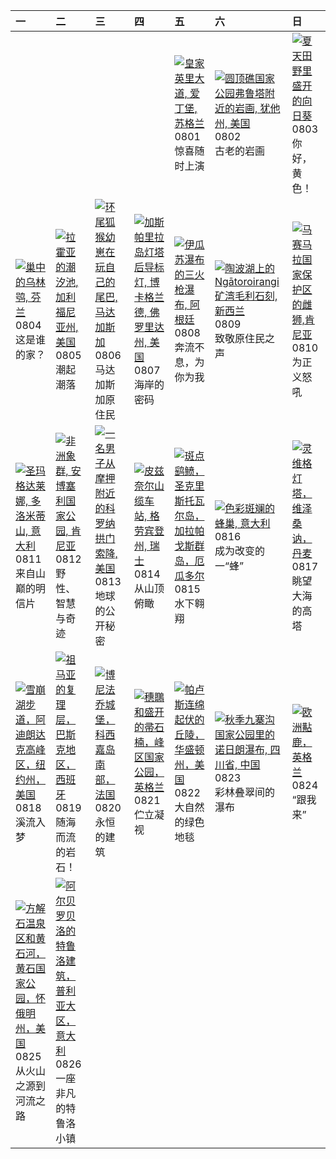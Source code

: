 | 一                                                                                                                                                                                                             | 二                                                                                                                                                                                                      | 三                                                                                                                                                                                               | 四                                                                                                                                                                                                           | 五                                                                                                                                                                                                        | 六                                                                                                                                                                                                         | 日                                                                                                                                                                                                |
|:--------------------------------------------------------------------------------------------------------------------------------------------------------------------------------------------------------------|:-------------------------------------------------------------------------------------------------------------------------------------------------------------------------------------------------------|:------------------------------------------------------------------------------------------------------------------------------------------------------------------------------------------------|:------------------------------------------------------------------------------------------------------------------------------------------------------------------------------------------------------------|:---------------------------------------------------------------------------------------------------------------------------------------------------------------------------------------------------------|:----------------------------------------------------------------------------------------------------------------------------------------------------------------------------------------------------------|:-------------------------------------------------------------------------------------------------------------------------------------------------------------------------------------------------|
|                                                                                                                                                                                                               |                                                                                                                                                                                                        |                                                                                                                                                                                                 |                                                                                                                                                                                                             | [![](https://www.bing.com/th?id=OHR.EdinburghFringe_ZH-CN5243292664_320x240.jpg "皇家英里大道, 爱丁堡, 苏格兰")](https://www.bing.com/th?id=OHR.EdinburghFringe_ZH-CN5243292664_UHD.jpg)<br>0801<br>惊喜随时上演           | [![](https://www.bing.com/th?id=OHR.FruitaPetroglyphs_ZH-CN5423905955_320x240.jpg "圆顶礁国家公园弗鲁塔附近的岩画, 犹他州, 美国")](https://www.bing.com/th?id=OHR.FruitaPetroglyphs_ZH-CN5423905955_UHD.jpg)<br>0802<br>古老的岩画 | [![](https://www.bing.com/th?id=OHR.HappySunflower_ZH-CN5840993161_320x240.jpg "夏天田野里盛开的向日葵")](https://www.bing.com/th?id=OHR.HappySunflower_ZH-CN5840993161_UHD.jpg)<br>0803<br>你好，黄色！          |
| [![](https://www.bing.com/th?id=OHR.LaplandOwl_ZH-CN6070251232_320x240.jpg "巢中的乌林鸮, 芬兰")](https://www.bing.com/th?id=OHR.LaplandOwl_ZH-CN6070251232_UHD.jpg)<br>0804<br>这是谁的家？                                | [![](https://www.bing.com/th?id=OHR.CaliforniaTidepool_ZH-CN6273815361_320x240.jpg "拉霍亚的潮汐池‌, 加利福尼亚州, 美国")](https://www.bing.com/th?id=OHR.CaliforniaTidepool_ZH-CN6273815361_UHD.jpg)<br>0805<br>潮起潮落 | [![](https://www.bing.com/th?id=OHR.BabyLemur_ZH-CN6617977758_320x240.jpg "环尾狐猴幼崽在玩自己的尾巴‌, 马达加斯加")](https://www.bing.com/th?id=OHR.BabyLemur_ZH-CN6617977758_UHD.jpg)<br>0806<br>马达加斯加原住民       | [![](https://www.bing.com/th?id=OHR.GasparillaLight_ZH-CN6855683859_320x240.jpg "加斯帕里拉岛灯塔后导标灯, 博卡格兰德, 佛罗里达州, 美国")](https://www.bing.com/th?id=OHR.GasparillaLight_ZH-CN6855683859_UHD.jpg)<br>0807<br>海岸的密码 | [![](https://www.bing.com/th?id=OHR.IguazuArgentina_ZH-CN4457051931_320x240.jpg "伊瓜苏瀑布的三火枪瀑布, 阿根廷")](https://www.bing.com/th?id=OHR.IguazuArgentina_ZH-CN4457051931_UHD.jpg)<br>0808<br>奔流不息，为你为我        | [![](https://www.bing.com/th?id=OHR.MaoriRock_ZH-CN5614685493_320x240.jpg "陶波湖上的 Ngātoroirangi 矿湾毛利石刻, 新西兰")](https://www.bing.com/th?id=OHR.MaoriRock_ZH-CN5614685493_UHD.jpg)<br>0809<br>致敬原住民之声        | [![](https://www.bing.com/th?id=OHR.LionessKenya_ZH-CN6791029673_320x240.jpg "马赛马拉国家保护区的雌狮,肯尼亚")](https://www.bing.com/th?id=OHR.LionessKenya_ZH-CN6791029673_UHD.jpg)<br>0810<br>为正义怒吼          |
| [![](https://www.bing.com/th?id=OHR.SantaMaddalena_ZH-CN7421083295_320x240.jpg "圣玛格达莱娜, 多洛米蒂山, 意大利")](https://www.bing.com/th?id=OHR.SantaMaddalena_ZH-CN7421083295_UHD.jpg)<br>0811<br>来自山巅的明信片              | [![](https://www.bing.com/th?id=OHR.KenyaElephants_ZH-CN7587207512_320x240.jpg "非洲象群, 安博塞利国家公园, 肯尼亚")](https://www.bing.com/th?id=OHR.KenyaElephants_ZH-CN7587207512_UHD.jpg)<br>0812<br>野性、智慧与奇迹      | [![](https://www.bing.com/th?id=OHR.CoronaArch_ZH-CN5406267193_320x240.jpg "一名男子从摩押附近的科罗纳拱门索降, 美国")](https://www.bing.com/th?id=OHR.CoronaArch_ZH-CN5406267193_UHD.jpg)<br>0813<br>地球的公开秘密      | [![](https://www.bing.com/th?id=OHR.PizNairPeak_ZH-CN8209144138_320x240.jpg "皮兹奈尔山缆车站, 格劳宾登州, 瑞士")](https://www.bing.com/th?id=OHR.PizNairPeak_ZH-CN8209144138_UHD.jpg)<br>0814<br>从山顶俯瞰                    | [![](https://www.bing.com/th?id=OHR.SpottedEagleRay_ZH-CN9894613260_320x240.jpg "斑点鹞鲼，圣克里斯托瓦尔岛‌，‌加拉帕戈斯群岛，厄瓜多尔")](https://www.bing.com/th?id=OHR.SpottedEagleRay_ZH-CN9894613260_UHD.jpg)<br>0815<br>水下翱翔 | [![](https://www.bing.com/th?id=OHR.ColorfulBeehives_ZH-CN0180195770_320x240.jpg "色彩斑斓的蜂巢, 意大利")](https://www.bing.com/th?id=OHR.ColorfulBeehives_ZH-CN0180195770_UHD.jpg)<br>0816<br>成为改变的一“蜂”           | [![](https://www.bing.com/th?id=OHR.LyngvigLighthouse_ZH-CN0836204503_320x240.jpg "灵维格灯塔，维泽桑讷，丹麦")](https://www.bing.com/th?id=OHR.LyngvigLighthouse_ZH-CN0836204503_UHD.jpg)<br>0817<br>眺望大海的高塔 |
| [![](https://www.bing.com/th?id=OHR.AvalancheLake_ZH-CN1442576083_320x240.jpg "雪崩湖步道，阿迪朗达克高峰区，纽约州，美国")](https://www.bing.com/th?id=OHR.AvalancheLake_ZH-CN1442576083_UHD.jpg)<br>0818<br>溪流入梦                 | [![](https://www.bing.com/th?id=OHR.GipuzcoaSummer_ZH-CN1926924422_320x240.jpg "祖马亚的复理层，巴斯克地区，西班牙")](https://www.bing.com/th?id=OHR.GipuzcoaSummer_ZH-CN1926924422_UHD.jpg)<br>0819<br>随海而流的岩石！        | [![](https://www.bing.com/th?id=OHR.CitadelBonifacio_ZH-CN2130899430_320x240.jpg "博尼法乔城堡，科西嘉岛南部，法国")](https://www.bing.com/th?id=OHR.CitadelBonifacio_ZH-CN2130899430_UHD.jpg)<br>0820<br>永恒的建筑 | [![](https://www.bing.com/th?id=OHR.WheatearBird_ZH-CN2663965839_320x240.jpg "穗䳭和盛开的帚石楠，峰区国家公园，英格兰")](https://www.bing.com/th?id=OHR.WheatearBird_ZH-CN2663965839_UHD.jpg)<br>0821<br>伫立凝视                  | [![](https://www.bing.com/th?id=OHR.PalouseWA_ZH-CN2552273820_320x240.jpg "帕卢斯连绵起伏的丘陵，华盛顿州，美国")](https://www.bing.com/th?id=OHR.PalouseWA_ZH-CN2552273820_UHD.jpg)<br>0822<br>大自然的绿色地毯                   | [![](https://www.bing.com/th?id=OHR.ChushuY25_ZH-CN0495086720_320x240.jpg "秋季九寨沟国家公园里的诺日朗瀑布, 四川省, 中国")](https://www.bing.com/th?id=OHR.ChushuY25_ZH-CN0495086720_UHD.jpg)<br>0823<br>彩林叠翠间的瀑布             | [![](https://www.bing.com/th?id=OHR.CervusDama_ZH-CN3603505811_320x240.jpg "欧洲黇鹿‌，英格兰")](https://www.bing.com/th?id=OHR.CervusDama_ZH-CN3603505811_UHD.jpg)<br>0824<br>“跟我来”                     |
| [![](https://www.bing.com/th?id=OHR.YellowstoneRiver_ZH-CN3716808579_320x240.jpg "方解石温泉区和黄石河，黄石国家公园，怀俄明州，美国")](https://www.bing.com/th?id=OHR.YellowstoneRiver_ZH-CN3716808579_UHD.jpg)<br>0825<br>从火山之源到河流之路 | [![](https://www.bing.com/th?id=OHR.TrulliHouses_ZH-CN3856452406_320x240.jpg "阿尔贝罗贝洛的特鲁洛建筑，普利亚大区，意大利")](https://www.bing.com/th?id=OHR.TrulliHouses_ZH-CN3856452406_UHD.jpg)<br>0826<br>一座非凡的特鲁洛小镇     |                                                                                                                                                                                                 |                                                                                                                                                                                                             |                                                                                                                                                                                                          |                                                                                                                                                                                                           |                                                                                                                                                                                                  |